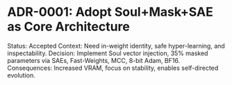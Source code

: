 # ADR-0001: Adopt Soul+Mask+SAE as Core Architecture
Status: Accepted
Context: Need in-weight identity, safe hyper-learning, and inspectability.
Decision: Implement Soul vector injection, 35% masked parameters via SAEs, Fast-Weights, MCC, 8-bit Adam, BF16.
Consequences: Increased VRAM, focus on stability, enables self-directed evolution.
